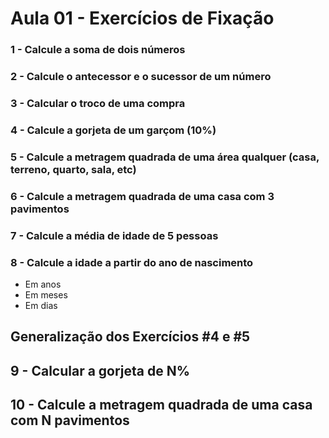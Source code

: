 # Aula 01 - Exercícios de Fixação

### 1 - Calcule a soma de dois números

### 2 - Calcule o antecessor e o sucessor de um número 

### 3 - Calcular o troco de uma compra 

### 4 - Calcule a gorjeta de um garçom (10%)

### 5 - Calcule a metragem quadrada de uma área qualquer (casa, terreno, quarto, sala, etc)

### 6 - Calcule a metragem quadrada de uma casa com 3 pavimentos

### 7 - Calcule a média de idade de 5 pessoas

### 8 - Calcule a idade a partir do ano de nascimento
  * Em anos 
  * Em meses  
  * Em dias    
  
## Generalização dos Exercícios #4 e #5 

## 9 - Calcular a gorjeta de N% 

## 10 - Calcule a metragem quadrada de uma casa com N pavimentos 



